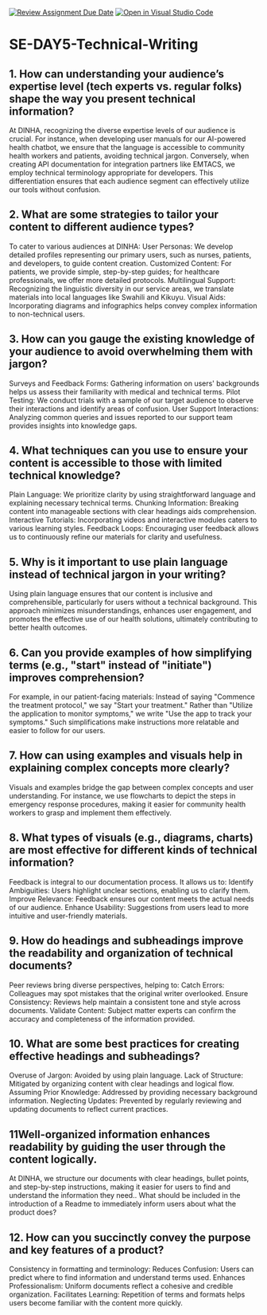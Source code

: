 [![Review Assignment Due Date](https://classroom.github.com/assets/deadline-readme-button-22041afd0340ce965d47ae6ef1cefeee28c7c493a6346c4f15d667ab976d596c.svg)](https://classroom.github.com/a/zsAR-pyY)
[![Open in Visual Studio Code](https://classroom.github.com/assets/open-in-vscode-2e0aaae1b6195c2367325f4f02e2d04e9abb55f0b24a779b69b11b9e10269abc.svg)](https://classroom.github.com/online_ide?assignment_repo_id=19200776&assignment_repo_type=AssignmentRepo)
# SE-DAY5-Technical-Writing
## 1. How can understanding your audience’s expertise level (tech experts vs. regular folks) shape the way you present technical information?
At DINHA, recognizing the diverse expertise levels of our audience is crucial. For instance, when developing user manuals for our AI-powered health chatbot, we ensure that the language is accessible to community health workers and patients, avoiding technical jargon. Conversely, when creating API documentation for integration partners like EMTACS, we employ technical terminology appropriate for developers. This differentiation ensures that each audience segment can effectively utilize our tools without confusion.
## 2. What are some strategies to tailor your content to different audience types?
To cater to various audiences at DINHA:
User Personas: We develop detailed profiles representing our primary users, such as nurses, patients, and developers, to guide content creation.
Customized Content: For patients, we provide simple, step-by-step guides; for healthcare professionals, we offer more detailed protocols.
Multilingual Support: Recognizing the linguistic diversity in our service areas, we translate materials into local languages like Swahili and Kikuyu.
Visual Aids: Incorporating diagrams and infographics helps convey complex information to non-technical users.

## 3. How can you gauge the existing knowledge of your audience to avoid overwhelming them with jargon?
Surveys and Feedback Forms: Gathering information on users' backgrounds helps us assess their familiarity with medical and technical terms.
Pilot Testing: We conduct trials with a sample of our target audience to observe their interactions and identify areas of confusion.
User Support Interactions: Analyzing common queries and issues reported to our support team provides insights into knowledge gaps.

## 4. What techniques can you use to ensure your content is accessible to those with limited technical knowledge?
Plain Language: We prioritize clarity by using straightforward language and explaining necessary technical terms.
Chunking Information: Breaking content into manageable sections with clear headings aids comprehension.
Interactive Tutorials: Incorporating videos and interactive modules caters to various learning styles.
Feedback Loops: Encouraging user feedback allows us to continuously refine our materials for clarity and usefulness.

## 5. Why is it important to use plain language instead of technical jargon in your writing?
Using plain language ensures that our content is inclusive and comprehensible, particularly for users without a technical background. This approach minimizes misunderstandings, enhances user engagement, and promotes the effective use of our health solutions, ultimately contributing to better health outcomes.

## 6. Can you provide examples of how simplifying terms (e.g., "start" instead of "initiate") improves comprehension?
For example, in our patient-facing materials:
Instead of saying "Commence the treatment protocol," we say "Start your treatment."
Rather than "Utilize the application to monitor symptoms," we write "Use the app to track your symptoms."
Such simplifications make instructions more relatable and easier to follow for our users.

## 7. How can using examples and visuals help in explaining complex concepts more clearly?
Visuals and examples bridge the gap between complex concepts and user understanding. For instance, we use flowcharts to depict the steps in emergency response procedures, making it easier for community health workers to grasp and implement them effectively.

## 8. What types of visuals (e.g., diagrams, charts) are most effective for different kinds of technical information?
Feedback is integral to our documentation process. It allows us to:
Identify Ambiguities: Users highlight unclear sections, enabling us to clarify them.
Improve Relevance: Feedback ensures our content meets the actual needs of our audience.
Enhance Usability: Suggestions from users lead to more intuitive and user-friendly materials.

## 9. How do headings and subheadings improve the readability and organization of technical documents?
Peer reviews bring diverse perspectives, helping to:
Catch Errors: Colleagues may spot mistakes that the original writer overlooked.
Ensure Consistency: Reviews help maintain a consistent tone and style across documents.
Validate Content: Subject matter experts can confirm the accuracy and completeness of the information provided.

## 10. What are some best practices for creating effective headings and subheadings?
Overuse of Jargon: Avoided by using plain language.
Lack of Structure: Mitigated by organizing content with clear headings and logical flow.
Assuming Prior Knowledge: Addressed by providing necessary background information.
Neglecting Updates: Prevented by regularly reviewing and updating documents to reflect current practices.

## 11Well-organized information enhances readability by guiding the user through the content logically.
At DINHA, we structure our documents with clear headings, bullet points, and step-by-step instructions, making it easier for users to find and understand the information they need.. What should be included in the introduction of a Readme to immediately inform users about what the product does?

## 12. How can you succinctly convey the purpose and key features of a product?
Consistency in formatting and terminology:
Reduces Confusion: Users can predict where to find information and understand terms used.
Enhances Professionalism: Uniform documents reflect a cohesive and credible organization.
Facilitates Learning: Repetition of terms and formats helps users become familiar with the content more quickly.

